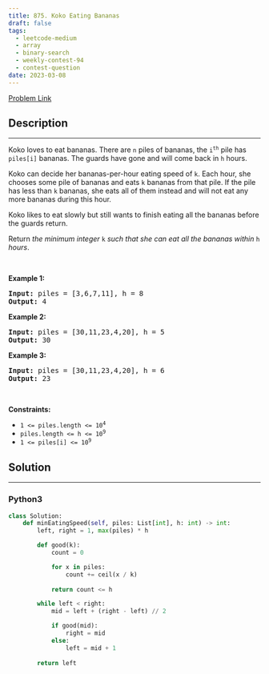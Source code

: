 ```yaml
---
title: 875. Koko Eating Bananas
draft: false
tags: 
  - leetcode-medium
  - array
  - binary-search
  - weekly-contest-94
  - contest-question
date: 2023-03-08
---
```


[Problem Link](https://leetcode.com/problems/koko-eating-bananas/)

## Description

---
<p>Koko loves to eat bananas. There are <code>n</code> piles of bananas, the <code>i<sup>th</sup></code> pile has <code>piles[i]</code> bananas. The guards have gone and will come back in <code>h</code> hours.</p>

<p>Koko can decide her bananas-per-hour eating speed of <code>k</code>. Each hour, she chooses some pile of bananas and eats <code>k</code> bananas from that pile. If the pile has less than <code>k</code> bananas, she eats all of them instead and will not eat any more bananas during this hour.</p>

<p>Koko likes to eat slowly but still wants to finish eating all the bananas before the guards return.</p>

<p>Return <em>the minimum integer</em> <code>k</code> <em>such that she can eat all the bananas within</em> <code>h</code> <em>hours</em>.</p>

<p>&nbsp;</p>
<p><strong class="example">Example 1:</strong></p>

<pre>
<strong>Input:</strong> piles = [3,6,7,11], h = 8
<strong>Output:</strong> 4
</pre>

<p><strong class="example">Example 2:</strong></p>

<pre>
<strong>Input:</strong> piles = [30,11,23,4,20], h = 5
<strong>Output:</strong> 30
</pre>

<p><strong class="example">Example 3:</strong></p>

<pre>
<strong>Input:</strong> piles = [30,11,23,4,20], h = 6
<strong>Output:</strong> 23
</pre>

<p>&nbsp;</p>
<p><strong>Constraints:</strong></p>

<ul>
	<li><code>1 &lt;= piles.length &lt;= 10<sup>4</sup></code></li>
	<li><code>piles.length &lt;= h &lt;= 10<sup>9</sup></code></li>
	<li><code>1 &lt;= piles[i] &lt;= 10<sup>9</sup></code></li>
</ul>


## Solution

---
### Python3
``` py title='koko-eating-bananas'
class Solution:
    def minEatingSpeed(self, piles: List[int], h: int) -> int:
        left, right = 1, max(piles) * h

        def good(k):
            count = 0

            for x in piles:
                count += ceil(x / k)
                
            return count <= h

        while left < right:
            mid = left + (right - left) // 2

            if good(mid):
                right = mid
            else:
                left = mid + 1
        
        return left
```

